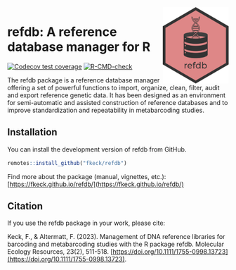 <img src="man/figures/logo.png" align="right" width="150"/>

# refdb: A reference database manager for R

<!-- badges: start -->
[![Codecov test coverage](https://codecov.io/gh/fkeck/refdb/branch/main/graph/badge.svg)](https://app.codecov.io/gh/fkeck/refdb?branch=main)
[![R-CMD-check](https://github.com/fkeck/refdb/workflows/R-CMD-check/badge.svg)](https://github.com/fkeck/refdb/actions)
<!-- badges: end -->

The refdb package is a reference database manager offering a set of powerful functions to import, organize, clean, filter, audit and export reference genetic data. It has been designed as an environment for semi-automatic and assisted construction of reference databases and to improve standardization and repeatability in metabarcoding studies.


## Installation

You can install the development version of refdb from GitHub.


``` r
remotes::install_github("fkeck/refdb")
```

Find more about the package (manual, vignettes, etc.): [https://fkeck.github.io/refdb/](https://fkeck.github.io/refdb/)


## Citation

If you use the refdb package in your work, please cite:

Keck, F., & Altermatt, F. (2023). Management of DNA reference libraries for barcoding and metabarcoding studies with the R package refdb. Molecular Ecology Resources, 23(2), 511-518. [https://doi.org/10.1111/1755-0998.13723](https://doi.org/10.1111/1755-0998.13723).
